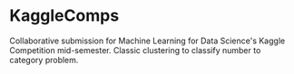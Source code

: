 # KaggleComps

Collaborative submission for Machine Learning for Data Science's Kaggle Competition mid-semester. Classic clustering to classify number to category problem. 
